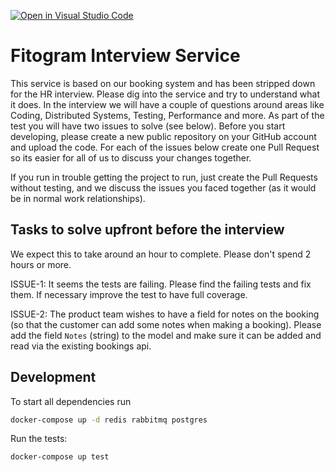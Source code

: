 [![Open in Visual Studio Code](https://classroom.github.com/assets/open-in-vscode-c66648af7eb3fe8bc4f294546bfd86ef473780cde1dea487d3c4ff354943c9ae.svg)](https://classroom.github.com/online_ide?assignment_repo_id=9468930&assignment_repo_type=AssignmentRepo)
# Fitogram Interview Service

This service is based on our booking system and has been stripped down for the HR interview. Please dig into the service and try to understand what it does. In the interview we will have a couple of questions around areas like Coding, Distributed Systems, Testing, Performance and more. As part of the test you will have two issues to solve (see below). Before you start developing, please create a new public repository on your GitHub account and upload the code. For each of the issues below create one Pull Request so its easier for all of us to discuss your changes together.

If you run in trouble getting the project to run, just create the Pull Requests without testing, and we discuss the issues you faced together (as it would be in normal work relationships).

## Tasks to solve upfront before the interview

We expect this to take around an hour to complete. Please don't spend 2 hours or more.

ISSUE-1: It seems the tests are failing. Please find the failing tests and fix them. If necessary improve the test to have full coverage.

ISSUE-2: The product team wishes to have a field for notes on the booking (so that the customer can add some notes when making a booking). Please add the field `Notes` (string) to the model and make sure it can be added and read via the existing bookings api.

## Development

To start all dependencies run

```bash
docker-compose up -d redis rabbitmq postgres
```

Run the tests:

```bash
docker-compose up test
```
